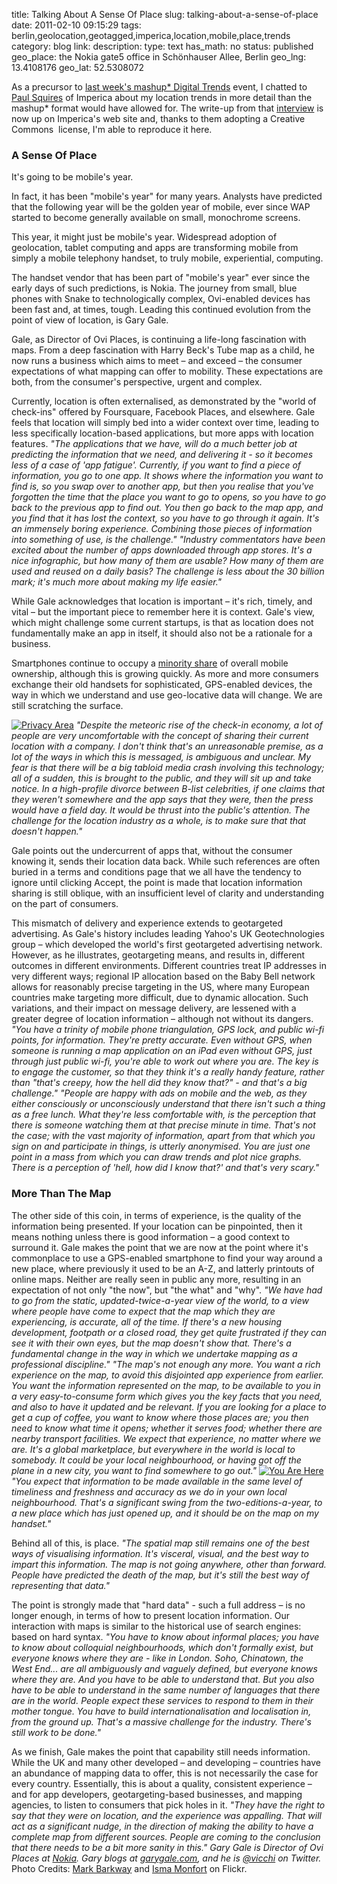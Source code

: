 title: Talking About A Sense Of Place
slug: talking-about-a-sense-of-place
date: 2011-02-10 09:15:29
tags: berlin,geolocation,geotagged,imperica,location,mobile,place,trends
category: blog
link: 
description: 
type: text
has_math: no
status: published
geo_place: the Nokia gate5 office in Schönhauser Allee, Berlin
geo_lng: 13.4108176
geo_lat: 52.5308072

As a precursor to [last week's mashup\* Digital Trends](/2011/02/03/risking-location-predictions-at-mashups-digital-trends-2011/ "/2011/02/03/risking-location-predictions-at-mashups-digital-trends-2011/") event, I chatted to [Paul Squires](https://uk.linkedin.com/in/paulsq "https://uk.linkedin.com/in/paulsq") of Imperica about my location trends in more detail than the mashup\* format would have allowed for. The write-up from that [interview](https://www.imperica.com/features/a-sense-of-place/ "https://www.imperica.com/features/a-sense-of-place/") is now up on Imperica's web site and, thanks to them adopting a Creative Commons  license, I'm able to reproduce it here.

<!-- TEASER_END -->

### A Sense Of Place


It's going to be mobile's year.

In fact, it has been "mobile's year" for many years. Analysts have predicted that the following year will be the golden year of mobile, ever since WAP started to become generally available on small, monochrome screens.

This year, it might just be mobile's year. Widespread adoption of geolocation, tablet computing and apps are transforming mobile from simply a mobile telephony handset, to truly mobile, experiential, computing.

The handset vendor that has been part of "mobile's year" ever since the early days of such predictions, is Nokia. The journey from small, blue phones with Snake to technologically complex, Ovi-enabled devices has been fast and, at times, tough. Leading this continued evolution from the point of view of location, is Gary Gale.

Gale, as Director of Ovi Places, is continuing a life-long fascination with maps. From a deep fascination with Harry Beck's Tube map as a child, he now runs a business which aims to meet – and exceed – the consumer expectations of what mapping can offer to mobility. These expectations are both, from the consumer's perspective, urgent and complex.

Currently, location is often externalised, as demonstrated by the "world of check-ins" offered by Foursquare, Facebook Places, and elsewhere. Gale feels that location will simply bed into a wider context over time, leading to less specifically location-based applications, but more apps with location features. *"The applications that we have, will do a much better job at predicting the information that we need, and delivering it - so it becomes less of a case of 'app fatigue'. Currently, if you want to find a piece of information, you go to one app. It shows where the information you want to find is, so you swap over to another app, but then you realise that you've forgotten the time that the place you want to go to opens, so you have to go back to the previous app to find out. You then go back to the map app, and you find that it has lost the context, so you have to go through it again. It's an immensely boring experience. Combining those pieces of information into something of use, is the challenge."*
*"Industry commentators have been excited about the number of apps downloaded through app stores. It's a nice infographic, but how many of them are usable? How many of them are used and reused on a daily basis? The challenge is less about the 30 billion mark; it's much more about making my life easier."*

While Gale acknowledges that location is important – it's rich, timely, and vital – but the important piece to remember here it is context. Gale's view, which might challenge some current startups, is that as location does not fundamentally make an app in itself, it should also not be a rationale for a business.

Smartphones continue to occupy a [minority share](https://consumers.ofcom.org.uk/2010/08/tv-phones-and-internet-take-up-almost-half-our-waking-hours/ "https://consumers.ofcom.org.uk/2010/08/tv-phones-and-internet-take-up-almost-half-our-waking-hours/") of overall mobile ownership, although this is growing quickly. As more and more consumers exchange their old handsets for sophisticated, GPS-enabled devices, the way in which we understand and use geo-locative data will change. We are still scratching the surface.

[![Privacy Area](https://farm1.static.flickr.com/45/121496801_681393aa1e_d.jpg)](https://www.flickr.com/photos/barkaway/121496801/ "Privacy Area")
*"Despite the meteoric rise of the check-in economy, a lot of people are very uncomfortable with the concept of sharing their current location with a company. I don't think that's an unreasonable premise, as a lot of the ways in which this is messaged, is ambiguous and unclear. My fear is that there will be a big tabloid media crash involving this technology; all of a sudden, this is brought to the public, and they will sit up and take notice. In a high-profile divorce between B-list celebrities, if one claims that they weren't somewhere and the app says that they were, then the press would have a field day. It would be thrust into the public's attention. The challenge for the location industry as a whole, is to make sure that that doesn't happen."*

Gale points out the undercurrent of apps that, without the consumer knowing it, sends their location data back. While such references are often buried in a terms and conditions page that we all have the tendency to ignore until clicking Accept, the point is made that location information sharing is still oblique, with an insufficient level of clarity and understanding on the part of consumers.

This mismatch of delivery and experience extends to geotargeted advertising. As Gale's history includes leading Yahoo's UK Geotechnologies group – which developed the world's first geotargeted advertising network. However, as he illustrates, geotargeting means, and results in, different outcomes in different environments. Different countries treat IP addresses in very different ways; regional IP allocation based on the Baby Bell network allows for reasonably precise targeting in the US, where many European countries make targeting more difficult, due to dynamic allocation. Such variations, and their impact on message delivery, are lessened with a greater degree of location information – although not without its dangers. *"You have a trinity of mobile phone triangulation, GPS lock, and public wi-fi points, for information. They're pretty accurate. Even without GPS, when someone is running a map application on an iPad even without GPS, just through just public wi-fi, you're able to work out where you are. The key is to engage the customer, so that they think it's a really handy feature, rather than "that's creepy, how the hell did they know that?" - and that's a big challenge."*
*"People are happy with ads on mobile and the web, as they either consciously or unconsciously understand that there isn't such a thing as a free lunch. What they're less comfortable with, is the perception that there is someone watching them at that precise minute in time. That's not the case; with the vast majority of information, apart from that which you sign on and participate in things, is utterly anonymised. You are just one point in a mass from which you can draw trends and plot nice graphs. There is a perception of 'hell, how did I know that?' and that's very scary."*
### More Than The Map


The other side of this coin, in terms of experience, is the quality of the information being presented. If your location can be pinpointed, then it means nothing unless there is good information – a good context to surround it. Gale makes the point that we are now at the point where it's commonplace to use a GPS-enabled smartphone to find your way around a new place, where previously it used to be an A-Z, and latterly printouts of online maps. Neither are really seen in public any more, resulting in an expectation of not only "the now", but "the what" and "why". *"We have had to go from the static, updated-twice-a-year view of the world, to a view where people have come to expect that the map which they are experiencing, is accurate, all of the time. If there's a new housing development, footpath or a closed road, they get quite frustrated if they can see it with their own eyes, but the map doesn't show that. There's a fundamental change in the way in which we undertake mapping as a professional discipline."*
*"The map's not enough any more. You want a rich experience on the map, to avoid this disjointed app experience from earlier. You want the information represented on the map, to be available to you in a very easy-to-consume form which gives you the key facts that you need, and also to have it updated and be relevant. If you are looking for a place to get a cup of coffee, you want to know where those places are; you then need to know what time it opens; whether it serves food; whether there are nearby transport facilities. We expect that experience, no matter where we are. It's a global marketplace, but everywhere in the world is local to somebody. It could be your local neighbourhood, or having got off the plane in a new city, you want to find somewhere to go out."*
[![You Are Here](https://farm5.static.flickr.com/4082/4756406427_e834786b86_d.jpg)](https://www.flickr.com/photos/imonfort/4756406427 "You Are Here")
*"You expect that information to be made available in the same level of timeliness and freshness and accuracy as we do in your own local neighbourhood. That's a significant swing from the two-editions-a-year, to a new place which has just opened up, and it should be on the map on my handset."*

Behind all of this, is place. *"The spatial map still remains one of the best ways of visualising information. It's visceral, visual, and the best way to impart this information. The map is not going anywhere, other than forward. People have predicted the death of the map, but it's still the best way of representing that data."*

The point is strongly made that "hard data" - such a full address – is no longer enough, in terms of how to present location information. Our interaction with maps is similar to the historical use of search engines: based on hard syntax. *"You have to know about informal places; you have to know about colloquial neighbourhoods, which don't formally exist, but everyone knows where they are - like in London. Soho, Chinatown, the West End... are all ambiguously and vaguely defined, but everyone knows where they are. And you have to be able to understand that. But you also have to be able to understand in the same number of languages that there are in the world. People expect these services to respond to them in their mother tongue. You have to build internationalisation and localisation in, from the ground up. That's a massive challenge for the industry. There's still work to be done."*

As we finish, Gale makes the point that capability still needs information. While the UK and many other developed – and developing – countries have an abundance of mapping data to offer, this is not necessarily the case for every country. Essentially, this is about a quality, consistent experience – and for app developers, geotargeting-based businesses, and mapping agencies, to listen to consumers that pick holes in it. *"They have the right to say that they were on location, and the experience was appalling. That will act as a significant nudge, in the direction of making the ability to have a complete map from different sources. People are coming to the conclusion that there needs to be a bit more sanity in this."*
*Gary Gale is Director of Ovi Places at [Nokia](https://www.nokia.com/ "https://www.nokia.com/"). Gary blogs at [garygale.com](https://www.garygale.com/ "https://www.garygale.com/"), and he is [@vicchi](https://twitter.com/vicchi "https://twitter.com/vicchi") on Twitter.*
Photo Credits: [Mark Barkway](https://www.flickr.com/photos/barkaway/121496801/ "https://www.flickr.com/photos/barkaway/121496801/") and [Isma Monfort](https://www.flickr.com/photos/imonfort/4756406427/ "https://www.flickr.com/photos/imonfort/4756406427/") on Flickr.


